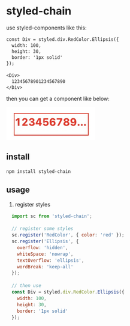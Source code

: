 # styled-chain

use styled-components like this:

```tsx
const Div = styled.div.RedColor.Ellipsis({
  width: 100,
  height: 30,
  border: '1px solid'
});

<Div>
  12345678901234567890
</Div>
```

then you can get a component like below:

<img src="./example_1.png" width={200} />

## install

```
npm install styled-chain
```

## usage

1. register styles
   
```js
  import sc from 'styled-chain';

  // register some styles
  sc.register('RedColor', { color: 'red' });
  sc.register('Ellipsis', {
    overflow: 'hidden',
    whiteSpace: 'nowrap',
    textOverflow: 'ellipsis',
    wordBreak: 'keep-all'
  });

  // then use
  const Div = styled.div.RedColor.Ellipsis({
    width: 100,
    height: 30,
    border: '1px solid'
  });
```

